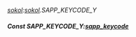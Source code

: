 _[sokol](../../modules/sokol/sokol-module.md):[sokol](../../modules/sokol/sokol-module.md).SAPP\_KEYCODE\_Y_
##### Const SAPP\_KEYCODE\_Y:[sapp_keycode](../../modules/sokol/sokol-sapp_keycode.md)
